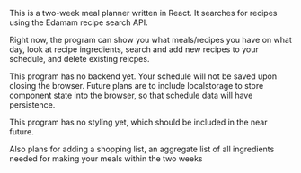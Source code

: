 This is a two-week meal planner written in React. It searches for recipes using the Edamam recipe search API. 

Right now, the program can show you what meals/recipes you have on what day, look at recipe ingredients, search and add new recipes to your schedule, and delete existing reicpes.

This program has no backend yet. Your schedule will not be saved upon closing the browser. Future plans are to include localstorage to store component state into the browser, so that schedule data will have persistence.

This program has no styling yet, which should be included in the near future. 

Also plans for adding a shopping list, an aggregate list of all ingredients needed for making your meals within the two weeks
